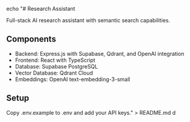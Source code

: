 echo "# Research Assistant

Full-stack AI research assistant with semantic search capabilities.

## Components
- Backend: Express.js with Supabase, Qdrant, and OpenAI integration
- Frontend: React with TypeScript
- Database: Supabase PostgreSQL
- Vector Database: Qdrant Cloud
- Embeddings: OpenAI text-embedding-3-small

## Setup
Copy .env.example to .env and add your API keys." > README.md
d
